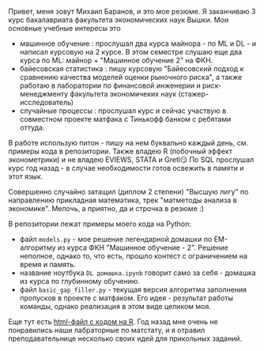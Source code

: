 Привет, меня зовут Михаил Баранов, и это мое резюме. Я заканчиваю 3 курс бакалавриата факультета экономических наук Вышки. Мои основные учебные интересы это
  * машинное обучение : прослушал два курса майнора - по ML и DL - и написал курсовую на 2 курсе. В этом семестре слушаю еще два курса по ML: майнор + "Машинное обучение 2" на ФКН.
  * байесовская статистика : пишу курсовую "Байесовский подход к сравнению качества моделей оценки рыночного риска", а также работаю в лаборатории по финансовой инженерии и риск-менеджменту факультета экономичеких наук (стажер-исследователь)
  * случайные процессы : прослушал курс и сейчас участвую в совместном проекте матфака с Тинькофф банком с ребятами оттуда.

В работе использую питон - пишу на нем буквально каждый день, см. примеры кода в репозитории. Также владею R (побочный эффект эконометрики) и не владею EVIEWS, STATA и Gretl😏 По SQL прослушал курс год назад - в случае необходимости готов освежить в памяти и этот язык.

Совершенно случайно затащил (диплом 2 степени) "Высшую лигу" по направлению прикладная математика, трек "матметоды анализа в экономике". Мелочь, а приятно, да и строчка в резюме :)

В репозитории лежат примеры моего кода на Python:
 - файл `models.py` - мое решение легендарной домашки по ЕМ-алгоритму из курса ФКН "Машинное обучение - 2". Решение неполное, однако то, что есть, прошло контест с ограничением на время и память.
 - название ноутбука `DL домашка.ipynb` говорит само за себя - домашка из курса по глубинному обучению.
 - файл `basic_gap_filler.py` - текущая версия алгоритма заполнения пропусков в проекте с матфаком. Его идея - результат работы команды, однако реализация в этом виде целиком моя.

Еще тут есть [html-файл с кодом на R](https://htmlpreview.github.io/?https://github.com/uasek/VDNH/blob/master/Matstat_lab.html). Год назад мне очень не понравились наши лабраторные по матстату, и я отравил преподавательнице несколько своих идей для прикольных заданий.
